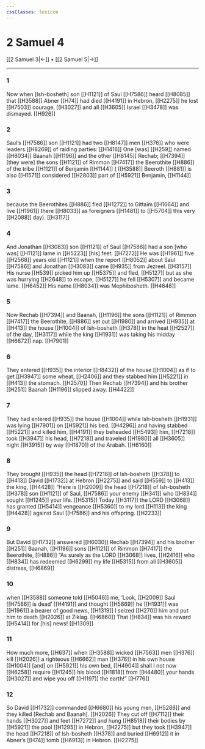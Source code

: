 ```yaml
---
cssClasses: lexicon
---
```


# 2 Samuel 4

[[2 Samuel 3|←]] • [[2 Samuel 5|→]]

---

### 1
Now when [Ish-bosheth] son [[H1121]] of Saul [[H7586]] heard [[H8085]] that [[H3588]] Abner [[H74]] had died [[H4191]] in Hebron, [[H2275]] he lost [[H7503]] courage, [[H3027]] and all [[H3605]] Israel [[H3478]] was dismayed. [[H926]]

### 2
Saul’s [[H7586]] son [[H1121]] had two [[H8147]] men [[H376]] who were leaders [[H8269]] of raiding parties: [[H1416]] One [was] [[H259]] named [[H8034]] Baanah [[H1196]] and the other [[H8145]] Rechab; [[H7394]] [they were] the sons [[H1121]] of Rimmon [[H7417]] the Beerothite [[H886]] of the tribe [[H1121]] of Benjamin [[H1144]] ( [[H3588]] Beeroth [[H881]] is also [[H1571]] considered [[H2803]] part of [[H5921]] Benjamin, [[H1144]]

### 3
because the Beerothites [[H886]] fled [[H1272]] to Gittaim [[H1664]] and live [[H1961]] there [[H8033]] as foreigners [[H1481]] to [[H5704]] this very [[H2088]] day). [[H3117]]

### 4
And Jonathan [[H3083]] son [[H1121]] of Saul [[H7586]] had a son [who was] [[H1121]] lame in [[H5223]] [his] feet. [[H7272]] He was [[H1961]] five [[H2568]] years old [[H1121]] when the report [[H8052]] about Saul [[H7586]] and Jonathan [[H3083]] came [[H935]] from Jezreel. [[H3157]] His nurse [[H539]] picked him up [[H5375]] and fled, [[H5127]] but as she was hurrying [[H2648]] to escape, [[H5127]] he fell [[H5307]] and became lame. [[H6452]] His name [[H8034]] was Mephibosheth. [[H4648]]

### 5
Now Rechab [[H7394]] and Baanah, [[H1196]] the sons [[H1121]] of Rimmon [[H7417]] the Beerothite, [[H886]] set out [[H1980]] and arrived [[H935]] at [[H413]] the house [[H1004]] of Ish-bosheth [[H378]] in the heat [[H2527]] of the day, [[H3117]] while the king [[H1931]] was taking his midday [[H6672]] nap. [[H7901]]

### 6
They entered [[H935]] the interior [[H8432]] of the house [[H1004]] as if to get [[H3947]] some wheat, [[H2406]] and they stabbed him [[H5221]] in [[H413]] the stomach. [[H2570]] Then Rechab [[H7394]] and his brother [[H251]] Baanah [[H1196]] slipped away. [[H4422]]

### 7
They had entered [[H935]] the house [[H1004]] while Ish-bosheth [[H1931]] was lying [[H7901]] on [[H5921]] his bed, [[H4296]] and having stabbed [[H5221]] and killed him, [[H4191]] they beheaded [[H5493]] him, [[H7218]] took [[H3947]] his head, [[H7218]] and traveled [[H1980]] all [[H3605]] night [[H3915]] by way [[H1870]] of the Arabah. [[H6160]]

### 8
They brought [[H935]] the head [[H7218]] of  Ish-bosheth [[H378]] to [[H413]] David [[H1732]] at Hebron [[H2275]] and said [[H559]] to [[H413]] the king, [[H4428]] “Here is [[H2009]] the head [[H7218]] of Ish-bosheth [[H378]] son [[H1121]] of Saul, [[H7586]] your enemy [[H341]] who [[H834]] sought [[H1245]] your life. [[H5315]] Today [[H3117]] the LORD [[H3068]] has granted [[H5414]] vengeance [[H5360]] to my lord [[H113]] the king [[H4428]] against Saul [[H7586]] and his offspring. [[H2233]]

### 9
But David [[H1732]] answered [[H6030]] Rechab [[H7394]] and his brother [[H251]] Baanah, [[H1196]] sons [[H1121]] of Rimmon [[H7417]] the Beerothite, [[H886]] “As surely as the LORD [[H3068]] lives, [[H2416]] who [[H834]] has redeemed [[H6299]] my life [[H5315]] from all [[H3605]] distress, [[H6869]]

### 10
when [[H3588]] someone told [[H5046]] me,  ‘Look, [[H2009]] Saul [[H7586]] is dead’ [[H4191]] and thought [[H5869]] he [[H1931]] was [[H1961]] a bearer of good news, [[H1319]] I seized [[H270]] him  and put him to death [[H2026]] at Ziklag. [[H6860]] That [[H834]] was his reward [[H5414]] for [his] news! [[H1309]]

### 11
How much more, [[H637]] when [[H3588]] wicked [[H7563]] men [[H376]] kill [[H2026]] a righteous [[H6662]] man [[H376]] in his own house [[H1004]] [and] on [[H5921]] his own bed, [[H4904]] shall I not now [[H6258]] require [[H1245]] his blood [[H1818]] from [[H4480]] your hands [[H3027]] and wipe you off [[H1197]] the earth!” [[H776]]

### 12
So David [[H1732]] commanded [[H6680]] his young men, [[H5288]] and they killed [Rechab and Baanah]. [[H2026]] They cut off [[H7112]] their hands [[H3027]] and feet [[H7272]] and hung [[H8518]] their bodies by [[H5921]] the pool [[H1295]] in Hebron, [[H2275]] but they took [[H3947]] the head [[H7218]] of Ish-bosheth [[H378]] and buried [[H6912]] it in Abner’s [[H74]] tomb [[H6913]] in Hebron. [[H2275]]

